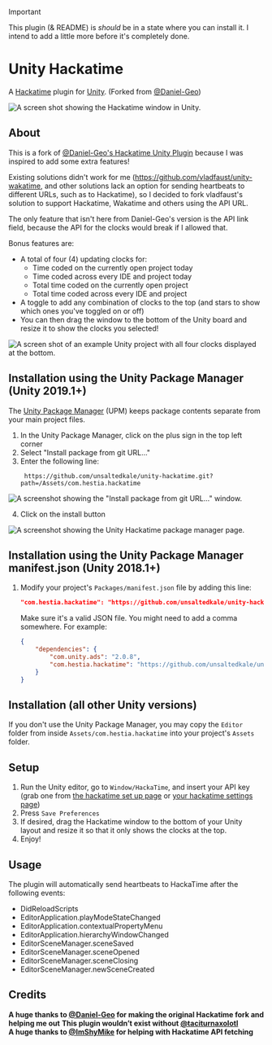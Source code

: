 > [!IMPORTANT]
> This plugin (& README) is _should_ be in a state where you can install it. I intend to add a little more before it's completely done.

# Unity Hackatime

A [Hackatime](https://hackatime.hackclub.com/) plugin for [Unity](https://unity.com). (Forked from [@Daniel-Geo](https://github.com/Daniel-Geo/unity-hackatime))

![A screen shot showing the Hackatime window in Unity.](https://github.com/user-attachments/assets/50eebaec-0248-40f2-90c9-a70cb15c5e88)


## About

This is a fork of [@Daniel-Geo's Hackatime Unity Plugin](https://github.com/Daniel-Geo/unity-hackatime) because I was inspired to add some extra features! 

Existing solutions didn't work for me (https://github.com/vladfaust/unity-wakatime, and other solutions lack an option for sending heartbeats to different URLs, such as to Hackatime), so I decided to fork vladfaust's solution to support Hackatime, Wakatime and others using the API URL.

The only feature that isn't here from Daniel-Geo's version is the API link field, because the API for the clocks would break if I allowed that.

Bonus features are:
- A total of four (4) updating clocks for:
   - Time coded on the currently open project today
   - Time coded across every IDE and project today
   - Total time coded on the currently open project
   - Total time coded across every IDE and project 
- A toggle to add any combination of clocks to the top (and stars to show which ones you've toggled on or off)
- You can then drag the window to the bottom of the Unity board and resize it to show the clocks you selected!
  
![A screen shot of an example Unity project with all four clocks displayed at the bottom.](https://github.com/user-attachments/assets/f640ab60-5190-40eb-97dc-e04125bd0ecc)



## Installation using the Unity Package Manager (Unity 2019.1+)

The [Unity Package Manager](https://docs.unity3d.com/Packages/com.unity.package-manager-ui@1.8/manual/index.html) (UPM) keeps package contents separate from your main project files.

1. In the Unity Package Manager, click on the plus sign in the top left corner
2. Select "Install package from git URL..."
3. Enter the following line:
   ```
    https://github.com/unsaltedkale/unity-hackatime.git?path=/Assets/com.hestia.hackatime
    ```
![A screenshot showing the "Install package from git URL..." window.](https://github.com/user-attachments/assets/6ff94df3-c11b-4cf3-8667-f49cc0740225)

4. Click on the install button

![A screenshot showing the Unity Hackatime package manager page.](https://github.com/user-attachments/assets/3ff57cbf-30ab-4a01-9747-87a0c669f7c0)





## Installation using the Unity Package Manager manifest.json (Unity 2018.1+)

1. Modify your project's `Packages/manifest.json` file by adding this line:

    ```json
    "com.hestia.hackatime": "https://github.com/unsaltedkale/unity-hackatime.git?path=/Assets/com.hestia.hackatime"
    ```

    Make sure it's a valid JSON file. You might need to add a comma somewhere. For example:

    ```json
    {
        "dependencies": {
            "com.unity.ads": "2.0.8",
            "com.hestia.hackatime": "https://github.com/unsaltedkale/unity-hackatime.git?path=/Assets/com.hestia.hackatime"
        }
    }
    ```

## Installation (all other Unity versions)

If you don't use the Unity Package Manager, you may copy the `Editor` folder from inside `Assets/com.hestia.hackatime` into your project's `Assets` folder.

## Setup

1. Run the Unity editor, go to `Window/HackaTime`, and insert your API key (grab one from [the hackatime set up page](https://hackatime.hackclub.com/my/wakatime_setup) or [your hackatime settings page](https://hackatime.hackclub.com/my/settings))
2. Press `Save Preferences`
3. If desired, drag the Hackatime window to the bottom of your Unity layout and resize it so that it only shows the clocks at the top.
4. Enjoy!

## Usage

The plugin will automatically send heartbeats to HackaTime after the following events:

* DidReloadScripts
* EditorApplication.playModeStateChanged
* EditorApplication.contextualPropertyMenu
* EditorApplication.hierarchyWindowChanged
* EditorSceneManager.sceneSaved
* EditorSceneManager.sceneOpened
* EditorSceneManager.sceneClosing
* EditorSceneManager.newSceneCreated

## Credits

__A huge thanks to [@Daniel-Geo](https://github.com/Daniel-Geo) for making the original Hackatime fork and helping me out__
__This plugin wouldn’t exist without [@taciturnaxolotl](https://github.com/taciturnaxolotl)__  
__A huge thanks to [@ImShyMike](https://github.com/ImShyMike) for helping with Hackatime API fetching__

